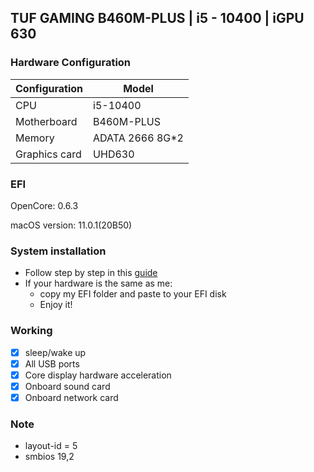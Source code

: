 ## TUF GAMING B460M-PLUS | i5 - 10400 | iGPU 630
### Hardware Configuration

| Configuration | Model |
|  ----  | ----  |
| CPU  | i5-10400 |
| Motherboard | B460M-PLUS |
| Memory | ADATA 2666 8G*2 |
| Graphics card | UHD630 |

### EFI 

OpenCore: 0.6.3

macOS version: 11.0.1(20B50)
### System installation
* Follow step by step in this [guide](https://dortania.github.io/OpenCore-Install-Guide/installer-guide/)
* If your hardware is the same as me:
  * copy my EFI folder and paste to your EFI disk
  * Enjoy it!
### Working
* [x] sleep/wake up
* [x] All USB ports
* [x] Core display hardware acceleration
* [x] Onboard sound card
* [x] Onboard network card
### Note
* layout-id = 5
* smbios 19,2

